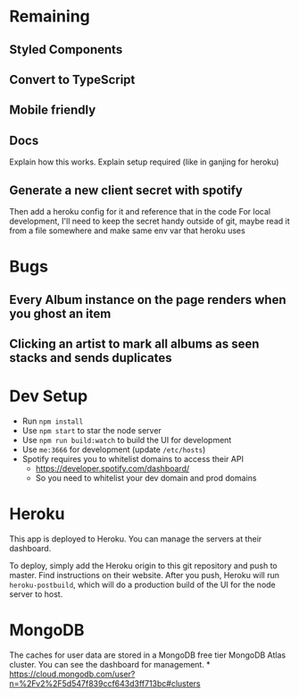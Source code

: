 # Remaining

## Styled Components

## Convert to TypeScript

## Mobile friendly

## Docs
Explain how this works. 
Explain setup required (like in ganjing for heroku)

## Generate a new client secret with spotify
Then add a heroku config for it and reference that in the code
For local development, I'll need to keep the secret handy outside of git, maybe read it from a file somewhere and make same env var that heroku uses


# Bugs

## Every Album instance on the page renders when you ghost an item

## Clicking an artist to mark all albums as seen stacks and sends duplicates


# Dev Setup

* Run `npm install`
* Use `npm start` to star the node server
* Use `npm run build:watch` to build the UI for development
* Use `me:3666` for development (update `/etc/hosts`)
* Spotify requires you to whitelist domains to access their API
    * https://developer.spotify.com/dashboard/
    * So you need to whitelist your dev domain and prod domains

# Heroku

This app is deployed to Heroku. You can manage the servers at their dashboard.

To deploy, simply add the Heroku origin to this git repository and push to master. Find instructions on their website. After you push, Heroku will run `heroku-postbuild`, which will do a production build of the UI for the node server to host.

# MongoDB

The caches for user data are stored in a MongoDB free tier MongoDB Atlas cluster. You can see the dashboard for management.
    * https://cloud.mongodb.com/user?n=%2Fv2%2F5d547f839ccf643d3ff713bc#clusters 

